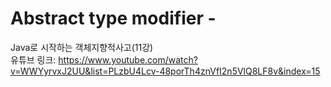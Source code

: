 # Abstract type modifier -
Java로 시작하는 객체지향적사고(11강) <br />
유튜브 링크: https://www.youtube.com/watch?v=WWYyrvxJ2UU&list=PLzbU4Lcv-48porTh4znVfI2n5VlQ8LF8v&index=15
